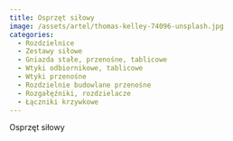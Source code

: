 ```yaml
---
title: Osprzęt siłowy
image: /assets/artel/thomas-kelley-74096-unsplash.jpg
categories:
  - Rozdzielnice
  - Zestawy siłowe
  - Gniazda stałe, przenośne, tablicowe
  - Wtyki odbiornikowe, tablicowe
  - Wtyki przenośne
  - Rozdzielnie budowlane przenośne
  - Rozgałęźniki, rozdzielacze
  - Łączniki krzywkowe
---
```

Osprzęt siłowy

